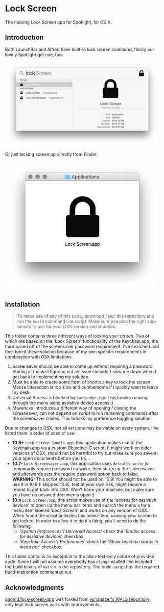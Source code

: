 # Lock Screen

The missing Lock Screen app for Spotlight, for OS X.

## Introduction

Both LaunchBar and Alfred have built-in lock screen command, finally our lovely Spotlight got one, too:

![Lock Screen app in Spotlight](assets/spotlight-view.png)

Or just locking screen up directly from Finder:

![Lock Screen app in Finder](assets/finder-view.png)

## Installation

> To make use of any of this code, download / pull this repository and run the `build`
> command line script. Make sure you pick the right app-bundle to use for your OSX version
> and situation.

This folder contains three different ways of locking your screen. Two of which are based
on the 'Lock Screen' functionality of the Keychain.app, the third based off of the
screensaver password requirement. I've searched and fine-tuned these solution because of
my own specific requirements in combination with OSX limitations.

1. Screensaver should be able to come up without requiring a password. Staring at the wall
    figuring out an issue shouldn't slow me down when I get back to implementing my
    solution.
2. Must be able to create some form of shortcut-key to lock the screen. Mouse interaction
    is too slow and cumbersome if I quickly want to leave my desk.
3. Universal Access is blocked by `Bartender.app`. This breaks running through the menu
    using assistive device access :(
4. Mavericks introduces a different way of opening / closing the screensaver, can not
    depend on script to run remaining commands after the screensaver closes. This breaks
    my preference toggling solution.

Due to changes to OSX, not all versions may be viable on every system, I've listed them in
order of ease of use:

- **10.9+** `Lock Screen Bundle.app`, this application makes use of the Keychain.app via a
  custom Objective-C script. It might work on older versions of OSX, should not be harmful
  to try but make sure you save all your open documents before you try...
- **10.7-** `Lock Screensaver.app`, this application uses `defaults write` to temporarily
  require password on wake, then starts up the screensaver and afterwards sets the require
  password option back to false. **WARNING:** This script should not be used on 10.9! You
  might be able to use it in 10.8 (I skipped 10.8), test at your own risk, might require
  a reboot to get back into OSX. Won't harm your machine, but make sure you have no
  unsaved documents open :)
- **10.n** `Lock Screen.app`, this script makes use of the '*access for assistive
  devices*' to open up the menu bar items and search the menu's for a menu item labeled
  '*Lock Screen*' and works on any version of OSX. When found the script activates this
  menu-item, causing your screen to get locked. In order to allow it to do it's thing,
  you'll need to do the following:
  + '*System Preferences*'/'*Universal Access*' check the '*Enable access for assistive
    devices*' checkbox.
  + '*Keychain Access*'/'*Preferences*' check the '*Show keychain status in menu bar*'
    checkbox.

This folder contains an exception to the plain-text-only nature of provided code. Since I
will not assume everybody has `clang` installed I've included the build binary of `main.m`
in the repository. The build-script has the required build-instruction commented out.

Acknowledgments
---------------

[gaomd/lock-screen-app](https://github.com/gaomd/lock-screen-app) was forked from [windgazer's WALS repository](https://github.com/windgazer/WALS), only kept lock screen parts with improvements.
